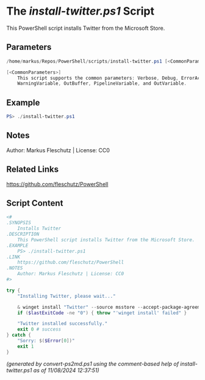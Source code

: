 The *install-twitter.ps1* Script
===========================

This PowerShell script installs Twitter from the Microsoft Store.

Parameters
----------
```powershell
/home/markus/Repos/PowerShell/scripts/install-twitter.ps1 [<CommonParameters>]

[<CommonParameters>]
    This script supports the common parameters: Verbose, Debug, ErrorAction, ErrorVariable, WarningAction, 
    WarningVariable, OutBuffer, PipelineVariable, and OutVariable.
```

Example
-------
```powershell
PS> ./install-twitter.ps1

```

Notes
-----
Author: Markus Fleschutz | License: CC0

Related Links
-------------
https://github.com/fleschutz/PowerShell

Script Content
--------------
```powershell
<#
.SYNOPSIS
	Installs Twitter
.DESCRIPTION
	This PowerShell script installs Twitter from the Microsoft Store.
.EXAMPLE
	PS> ./install-twitter.ps1
.LINK
	https://github.com/fleschutz/PowerShell
.NOTES
	Author: Markus Fleschutz | License: CC0
#>

try {
	"Installing Twitter, please wait..."

	& winget install "Twitter" --source msstore --accept-package-agreements --accept-source-agreements
	if ($lastExitCode -ne "0") { throw "'winget install' failed" }

	"Twitter installed successfully."
	exit 0 # success
} catch {
	"Sorry: $($Error[0])"
	exit 1
}
```

*(generated by convert-ps2md.ps1 using the comment-based help of install-twitter.ps1 as of 11/08/2024 12:37:51)*
